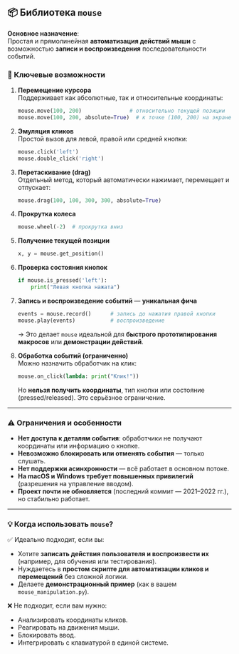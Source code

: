
## 📦 Библиотека `mouse`

**Основное назначение**:  
Простая и прямолинейная **автоматизация действий мыши** с возможностью **записи и воспроизведения** последовательности событий.

### 🔧 Ключевые возможности

1. **Перемещение курсора**  
   Поддерживает как абсолютные, так и относительные координаты:
   ```python
   mouse.move(100, 200)               # относительно текущей позиции
   mouse.move(100, 200, absolute=True)  # к точке (100, 200) на экране
   ```

2. **Эмуляция кликов**  
   Простой вызов для левой, правой или средней кнопки:
   ```python
   mouse.click('left')
   mouse.double_click('right')
   ```

3. **Перетаскивание (drag)**  
   Отдельный метод, который автоматически нажимает, перемещает и отпускает:
   ```python
   mouse.drag(100, 100, 300, 300, absolute=True)
   ```

4. **Прокрутка колеса**  
   ```python
   mouse.wheel(-2)  # прокрутка вниз
   ```

5. **Получение текущей позиции**  
   ```python
   x, y = mouse.get_position()
   ```

6. **Проверка состояния кнопок**  
   ```python
   if mouse.is_pressed('left'):
       print("Левая кнопка нажата")
   ```

7. **Запись и воспроизведение событий** — **уникальная фича**  
   ```python
   events = mouse.record()      # запись до нажатия правой кнопки
   mouse.play(events)           # воспроизведение
   ```
   → Это делает `mouse` идеальной для **быстрого прототипирования макросов** или **демонстрации действий**.

8. **Обработка событий (ограниченно)**  
   Можно назначить обработчик на клик:
   ```python
   mouse.on_click(lambda: print("Клик!"))
   ```
   Но **нельзя получить координаты**, тип кнопки или состояние (pressed/released). Это серьёзное ограничение.

---

### ⚠️ Ограничения и особенности

- **Нет доступа к деталям события**: обработчики не получают координаты или информацию о кнопке.
- **Невозможно блокировать или отменять события** — только слушать.
- **Нет поддержки асинхронности** — всё работает в основном потоке.
- **На macOS и Windows требует повышенных привилегий** (разрешения на управление вводом).
- **Проект почти не обновляется** (последний коммит — 2021–2022 гг.), но стабильно работает.

---

### 💡 Когда использовать `mouse`?

✅ Идеально подходит, если вы:
- Хотите **записать действия пользователя и воспроизвести их** (например, для обучения или тестирования).
- Нуждаетесь в **простом скрипте для автоматизации кликов и перемещений** без сложной логики.
- Делаете **демонстрационный пример** (как в вашем `mouse_manipulation.py`).

❌ Не подходит, если вам нужно:
- Анализировать координаты кликов.
- Реагировать на движения мыши.
- Блокировать ввод.
- Интегрировать с клавиатурой в единой системе.

